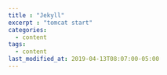 ```yaml
---
title : "Jekyll"
excerpt : "tomcat start"
categories:
  - content
tags:
  - content
last_modified_at: 2019-04-13T08:07:00-05:00
---
```


